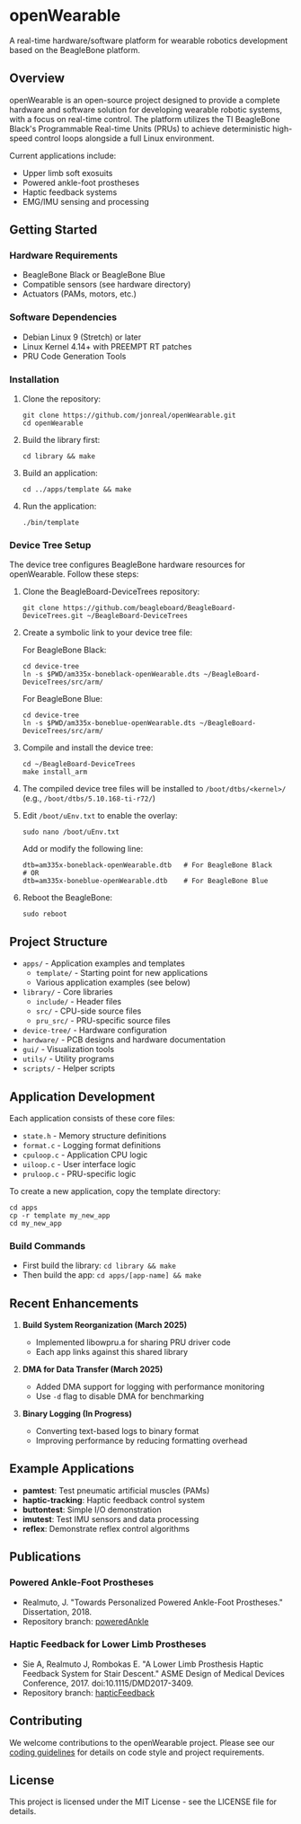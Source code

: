 # openWearable

A real-time hardware/software platform for wearable robotics development based on the BeagleBone platform.

## Overview

openWearable is an open-source project designed to provide a complete hardware and software solution for developing wearable robotic systems, with a focus on real-time control. The platform utilizes the TI BeagleBone Black's Programmable Real-time Units (PRUs) to achieve deterministic high-speed control loops alongside a full Linux environment.

Current applications include:
- Upper limb soft exosuits
- Powered ankle-foot prostheses
- Haptic feedback systems
- EMG/IMU sensing and processing

## Getting Started

### Hardware Requirements
- BeagleBone Black or BeagleBone Blue
- Compatible sensors (see hardware directory)
- Actuators (PAMs, motors, etc.)

### Software Dependencies
- Debian Linux 9 (Stretch) or later
- Linux Kernel 4.14+ with PREEMPT RT patches
- PRU Code Generation Tools

### Installation

1. Clone the repository:
   ```
   git clone https://github.com/jonreal/openWearable.git
   cd openWearable
   ```

2. Build the library first:
   ```
   cd library && make
   ```

3. Build an application:
   ```
   cd ../apps/template && make
   ```

4. Run the application:
   ```
   ./bin/template
   ```

### Device Tree Setup

The device tree configures BeagleBone hardware resources for openWearable. Follow these steps:

1. Clone the BeagleBoard-DeviceTrees repository:
   ```
   git clone https://github.com/beagleboard/BeagleBoard-DeviceTrees.git ~/BeagleBoard-DeviceTrees
   ```

2. Create a symbolic link to your device tree file:

   For BeagleBone Black:
   ```
   cd device-tree
   ln -s $PWD/am335x-boneblack-openWearable.dts ~/BeagleBoard-DeviceTrees/src/arm/
   ```

   For BeagleBone Blue:
   ```
   cd device-tree
   ln -s $PWD/am335x-boneblue-openWearable.dts ~/BeagleBoard-DeviceTrees/src/arm/
   ```

3. Compile and install the device tree:
   ```
   cd ~/BeagleBoard-DeviceTrees
   make install_arm
   ```

4. The compiled device tree files will be installed to `/boot/dtbs/<kernel>/`
   (e.g., `/boot/dtbs/5.10.168-ti-r72/`)

5. Edit `/boot/uEnv.txt` to enable the overlay:
   ```
   sudo nano /boot/uEnv.txt
   ```
   
   Add or modify the following line:
   ```
   dtb=am335x-boneblack-openWearable.dtb   # For BeagleBone Black
   # OR
   dtb=am335x-boneblue-openWearable.dtb    # For BeagleBone Blue
   ```

6. Reboot the BeagleBone:
   ```
   sudo reboot
   ```

## Project Structure

- `apps/` - Application examples and templates
  - `template/` - Starting point for new applications
  - Various application examples (see below)
- `library/` - Core libraries
  - `include/` - Header files
  - `src/` - CPU-side source files
  - `pru_src/` - PRU-specific source files
- `device-tree/` - Hardware configuration
- `hardware/` - PCB designs and hardware documentation
- `gui/` - Visualization tools
- `utils/` - Utility programs
- `scripts/` - Helper scripts

## Application Development

Each application consists of these core files:
- `state.h` - Memory structure definitions
- `format.c` - Logging format definitions
- `cpuloop.c` - Application CPU logic
- `uiloop.c` - User interface logic
- `pruloop.c` - PRU-specific logic

To create a new application, copy the template directory:
```
cd apps
cp -r template my_new_app
cd my_new_app
```

### Build Commands
- First build the library: `cd library && make`
- Then build the app: `cd apps/[app-name] && make`

## Recent Enhancements

1. **Build System Reorganization (March 2025)**
   - Implemented libowpru.a for sharing PRU driver code
   - Each app links against this shared library
   
2. **DMA for Data Transfer (March 2025)**
   - Added DMA support for logging with performance monitoring
   - Use `-d` flag to disable DMA for benchmarking

3. **Binary Logging (In Progress)**
   - Converting text-based logs to binary format
   - Improving performance by reducing formatting overhead

## Example Applications

- **pamtest**: Test pneumatic artificial muscles (PAMs)
- **haptic-tracking**: Haptic feedback control system
- **buttontest**: Simple I/O demonstration
- **imutest**: Test IMU sensors and data processing
- **reflex**: Demonstrate reflex control algorithms

## Publications

### Powered Ankle-Foot Prostheses
- Realmuto, J. "Towards Personalized Powered Ankle-Foot Prostheses." Dissertation, 2018.
- Repository branch: [poweredAnkle](https://github.com/jonreal/openWearable/tree/poweredAnkle)

### Haptic Feedback for Lower Limb Prostheses
- Sie A, Realmuto J, Rombokas E. "A Lower Limb Prosthesis Haptic Feedback System for Stair Descent." ASME Design of Medical Devices Conference, 2017. doi:10.1115/DMD2017-3409.
- Repository branch: [hapticFeedback](https://github.com/jonreal/openWearable/tree/hapticFeedback)

## Contributing

We welcome contributions to the openWearable project. Please see our [coding guidelines](CLAUDE.md) for details on code style and project requirements.

## License

This project is licensed under the MIT License - see the LICENSE file for details.